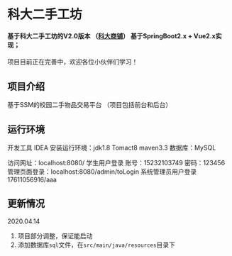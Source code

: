 # 科大二手工坊

#### 基于科大二手工坊的V2.0版本  （[科大商铺](https://github.com/lvr1997/kd-shop)） 基于SpringBoot2.x + Vue2.x实现；
项目目前正在完善中，欢迎各位小伙伴们学习！

## 项目介绍
基于SSM的校园二手物品交易平台
（项目包括前台和后台）

## 运行环境
开发工具 IDEA
安装运行环境：jdk1.8   Tomact8  maven3.3 
数据库：MySQL 

访问网址：localhost:8080/
学生用户登录 账号：15232103749 密码：123456
管理页面登录：localhost:8080/admin/toLogin
系统管理员用户登录  17611056916/aaa

## 更新情况

2020.04.14 
1. 项目部分调整，保证能启动
2. 添加数据库`sql`文件，在`src/main/java/resources`目录下
